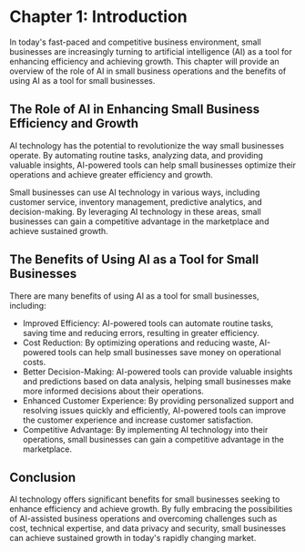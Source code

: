 Chapter 1: Introduction
=======================

In today's fast-paced and competitive business environment, small businesses are increasingly turning to artificial intelligence (AI) as a tool for enhancing efficiency and achieving growth. This chapter will provide an overview of the role of AI in small business operations and the benefits of using AI as a tool for small businesses.

The Role of AI in Enhancing Small Business Efficiency and Growth
----------------------------------------------------------------

AI technology has the potential to revolutionize the way small businesses operate. By automating routine tasks, analyzing data, and providing valuable insights, AI-powered tools can help small businesses optimize their operations and achieve greater efficiency and growth.

Small businesses can use AI technology in various ways, including customer service, inventory management, predictive analytics, and decision-making. By leveraging AI technology in these areas, small businesses can gain a competitive advantage in the marketplace and achieve sustained growth.

The Benefits of Using AI as a Tool for Small Businesses
-------------------------------------------------------

There are many benefits of using AI as a tool for small businesses, including:

* Improved Efficiency: AI-powered tools can automate routine tasks, saving time and reducing errors, resulting in greater efficiency.
* Cost Reduction: By optimizing operations and reducing waste, AI-powered tools can help small businesses save money on operational costs.
* Better Decision-Making: AI-powered tools can provide valuable insights and predictions based on data analysis, helping small businesses make more informed decisions about their operations.
* Enhanced Customer Experience: By providing personalized support and resolving issues quickly and efficiently, AI-powered tools can improve the customer experience and increase customer satisfaction.
* Competitive Advantage: By implementing AI technology into their operations, small businesses can gain a competitive advantage in the marketplace.

Conclusion
----------

AI technology offers significant benefits for small businesses seeking to enhance efficiency and achieve growth. By fully embracing the possibilities of AI-assisted business operations and overcoming challenges such as cost, technical expertise, and data privacy and security, small businesses can achieve sustained growth in today's rapidly changing market.
